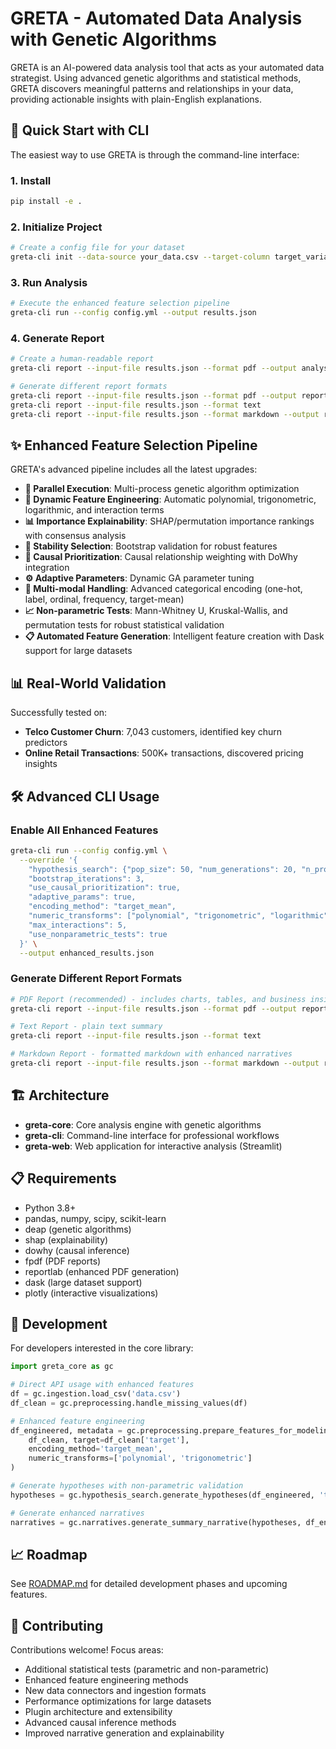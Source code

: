 # GRETA - Automated Data Analysis with Genetic Algorithms

GRETA is an AI-powered data analysis tool that acts as your automated data strategist. Using advanced genetic algorithms and statistical methods, GRETA discovers meaningful patterns and relationships in your data, providing actionable insights with plain-English explanations.

## 🚀 Quick Start with CLI

The easiest way to use GRETA is through the command-line interface:

### 1. Install
```bash
pip install -e .
```

### 2. Initialize Project
```bash
# Create a config file for your dataset
greta-cli init --data-source your_data.csv --target-column target_variable --output config.yml
```

### 3. Run Analysis
```bash
# Execute the enhanced feature selection pipeline
greta-cli run --config config.yml --output results.json
```

### 4. Generate Report
```bash
# Create a human-readable report
greta-cli report --input-file results.json --format pdf --output analysis_report.pdf

# Generate different report formats
greta-cli report --input-file results.json --format pdf --output report.pdf
greta-cli report --input-file results.json --format text
greta-cli report --input-file results.json --format markdown --output report.md
```

## ✨ Enhanced Feature Selection Pipeline

GRETA's advanced pipeline includes all the latest upgrades:

- **🔄 Parallel Execution**: Multi-process genetic algorithm optimization
- **🧮 Dynamic Feature Engineering**: Automatic polynomial, trigonometric, logarithmic, and interaction terms
- **📊 Importance Explainability**: SHAP/permutation importance rankings with consensus analysis
- **🎯 Stability Selection**: Bootstrap validation for robust features
- **🔗 Causal Prioritization**: Causal relationship weighting with DoWhy integration
- **⚙️ Adaptive Parameters**: Dynamic GA parameter tuning
- **🔄 Multi-modal Handling**: Advanced categorical encoding (one-hot, label, ordinal, frequency, target-mean)
- **📈 Non-parametric Tests**: Mann-Whitney U, Kruskal-Wallis, and permutation tests for robust statistical validation
- **📋 Automated Feature Generation**: Intelligent feature creation with Dask support for large datasets

## 📊 Real-World Validation

Successfully tested on:
- **Telco Customer Churn**: 7,043 customers, identified key churn predictors
- **Online Retail Transactions**: 500K+ transactions, discovered pricing insights

## 🛠️ Advanced CLI Usage

### Enable All Enhanced Features
```bash
greta-cli run --config config.yml \
  --override '{
    "hypothesis_search": {"pop_size": 50, "num_generations": 20, "n_processes": 2},
    "bootstrap_iterations": 3,
    "use_causal_prioritization": true,
    "adaptive_params": true,
    "encoding_method": "target_mean",
    "numeric_transforms": ["polynomial", "trigonometric", "logarithmic"],
    "max_interactions": 5,
    "use_nonparametric_tests": true
  }' \
  --output enhanced_results.json
```

### Generate Different Report Formats
```bash
# PDF Report (recommended) - includes charts, tables, and business insights
greta-cli report --input-file results.json --format pdf --output report.pdf

# Text Report - plain text summary
greta-cli report --input-file results.json --format text

# Markdown Report - formatted markdown with enhanced narratives
greta-cli report --input-file results.json --format markdown --output report.md
```

## 🏗️ Architecture

- **greta-core**: Core analysis engine with genetic algorithms
- **greta-cli**: Command-line interface for professional workflows
- **greta-web**: Web application for interactive analysis (Streamlit)

## 📋 Requirements

- Python 3.8+
- pandas, numpy, scipy, scikit-learn
- deap (genetic algorithms)
- shap (explainability)
- dowhy (causal inference)
- fpdf (PDF reports)
- reportlab (enhanced PDF generation)
- dask (large dataset support)
- plotly (interactive visualizations)

## 🔧 Development

For developers interested in the core library:

```python
import greta_core as gc

# Direct API usage with enhanced features
df = gc.ingestion.load_csv('data.csv')
df_clean = gc.preprocessing.handle_missing_values(df)

# Enhanced feature engineering
df_engineered, metadata = gc.preprocessing.prepare_features_for_modeling(
    df_clean, target=df_clean['target'],
    encoding_method='target_mean',
    numeric_transforms=['polynomial', 'trigonometric']
)

# Generate hypotheses with non-parametric validation
hypotheses = gc.hypothesis_search.generate_hypotheses(df_engineered, 'target')

# Generate enhanced narratives
narratives = gc.narratives.generate_summary_narrative(hypotheses, df_engineered.columns.tolist())
```

## 📈 Roadmap

See [ROADMAP.md](ROADMAP.md) for detailed development phases and upcoming features.

## 🤝 Contributing

Contributions welcome! Focus areas:
- Additional statistical tests (parametric and non-parametric)
- Enhanced feature engineering methods
- New data connectors and ingestion formats
- Performance optimizations for large datasets
- Plugin architecture and extensibility
- Advanced causal inference methods
- Improved narrative generation and explainability